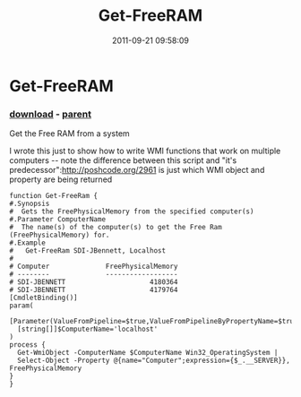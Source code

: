 ﻿---
pid:            2962
poster:         Joel Bennett
title:          Get-FreeRAM
date:           2011-09-21 09:58:09
format:         posh
parent:         2961
parent:         2961

---

# Get-FreeRAM

### [download](2962.ps1) - [parent](2961.md)

Get the Free RAM from a system

I wrote this just to show how to write WMI functions that work on multiple computers -- note the difference between this script and "it's predecessor":http://poshcode.org/2961 is just which WMI object and property are being returned

```posh
function Get-FreeRam {
#.Synopsis
#  Gets the FreePhysicalMemory from the specified computer(s)
#.Parameter ComputerName
#  The name(s) of the computer(s) to get the Free Ram (FreePhysicalMemory) for.
#.Example
#   Get-FreeRam SDI-JBennett, Localhost
#
# Computer              FreePhysicalMemory
# --------              ------------------
# SDI-JBENNETT                     4180364
# SDI-JBENNETT                     4179764
[CmdletBinding()]
param(
  [Parameter(ValueFromPipeline=$true,ValueFromPipelineByPropertyName=$true)]
  [string[]]$ComputerName='localhost'
)
process {
  Get-WmiObject -ComputerName $ComputerName Win32_OperatingSystem |
  Select-Object -Property @{name="Computer";expression={$_.__SERVER}}, FreePhysicalMemory
}
}


```
